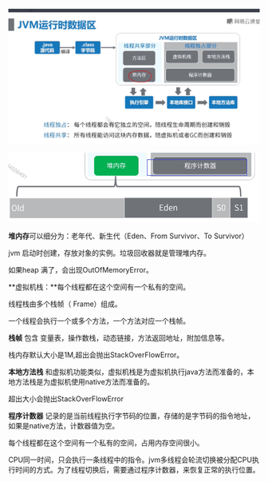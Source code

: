 ![image-20201105130425795](image/image-20201105130425795.png)

![image-20201105130508253](image/image-20201105130508253.png)

**堆内存**可以细分为：老年代、新生代（Eden、From Survivor、To Survivor）

jvm 启动时创建，存放对象的实例。垃圾回收器就是管理堆内存。

如果heap 满了，会出现OutOfMemoryError。

**虚拟机栈：**每个线程都在这个空间有一个私有的空间。

线程栈由多个栈帧（ Frame）组成。

一个线程会执行一个或多个方法，一个方法对应一个栈帧。

**栈帧** 包含 变量表，操作数栈，动态链接，方法返回地址，附加信息等。

栈内存默认大小是1M,超出会抛出StackOverFlowError。

**本地方法栈** 和虚拟机功能类似，虚拟机栈是为虚拟机执行java方法而准备的，本地方法栈是为虚拟机使用native方法而准备的。

超出大小会抛出StackOverFlowError

 **程序计数器** 记录的是当前线程执行字节码的位置，存储的是字节码的指令地址，如果是native方法，计数器值为空。

每个线程都在这个空间有一个私有的空间，占用内存空间很小。

CPU同一时间，只会执行一条线程中的指令。jvm多线程会轮流切换被分配CPU执行时间的方式。为了线程切换后，需要通过程序计数器，来恢复正常的执行位置。



 

